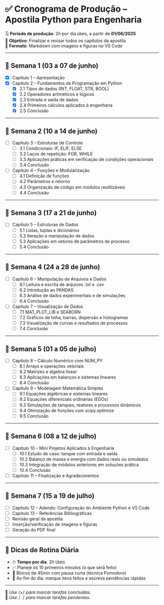 # ✅ Cronograma de Produção – Apostila Python para Engenharia

🗓 **Período de produção**: 2h por dia úteis, a partir de **01/06/2025**  
🎯 **Objetivo**: Finalizar e revisar todos os capítulos da apostila  
📁 **Formato**: Markdown com imagens e figuras no VS Code

---

## 📅 Semana 1 (03 a 07 de junho)

- [X] Capítulo 1 – Apresentação
- [X] Capítulo 2 – Fundamentos da Programação em Python
  - [X] 2.1 Tipos de dados (INT, FLOAT, STR, BOOL)
  - [X] 2.2 Operadores aritméticos e lógicos
  - [X] 2.3 Entrada e saída de dados
  - [X] 2.4 Primeiros cálculos aplicados à engenharia
  - [X] 2.5 Conclusão

---

## 📅 Semana 2 (10 a 14 de junho)

- [ ] Capítulo 3 – Estruturas de Controle
  - [ ] 3.1 Condicionais: IF, ELIF, ELSE
  - [ ] 3.2 Laços de repetição: FOR, WHILE
  - [ ] 3.3 Aplicações práticas em verificação de condições operacionais
  - [ ] 3.4 Conclusão

- [ ] Capítulo 4 – Funções e Modularização
  - [ ] 4.1 Definição de funções
  - [ ] 4.2 Parâmetros e retorno
  - [ ] 4.3 Organização de código em módulos reutilizáveis
  - [ ] 4.4 Conclusão

---

## 📅 Semana 3 (17 a 21 de junho)

- [ ] Capítulo 5 – Estruturas de Dados
  - [ ] 5.1 Listas, tuplas e dicionários
  - [ ] 5.2 Iteração e manipulação de dados
  - [ ] 5.3 Aplicações em vetores de parâmetros de processo
  - [ ] 5.4 Conclusão

---

## 📅 Semana 4 (24 a 28 de junho)

- [ ] Capítulo 6 – Manipulação de Arquivos e Dados
  - [ ] 6.1 Leitura e escrita de arquivos .txt e .csv
  - [ ] 6.2 Introdução ao PANDAS
  - [ ] 6.3 Análise de dados experimentais e de simulações
  - [ ] 6.4 Conclusão

- [ ] Capítulo 7 – Visualização de Dados
  - [ ] 7.1 MAT_PLOT_LIB e SEABORN
  - [ ] 7.2 Gráficos de linha, barras, dispersão e histogramas
  - [ ] 7.3 Visualização de curvas e resultados de processos
  - [ ] 7.4 Conclusão

---

## 📅 Semana 5 (01 a 05 de julho)

- [ ] Capítulo 8 – Cálculo Numérico com NUM_PY
  - [ ] 8.1 Arrays e operações vetoriais
  - [ ] 8.2 Matrizes e álgebra linear
  - [ ] 8.3 Aplicações em balanços e sistemas lineares
  - [ ] 8.4 Conclusão

- [ ] Capítulo 9 – Modelagem Matemática Simples
  - [ ] 9.1 Equações algébricas e sistemas lineares
  - [ ] 9.2 Equações diferenciais ordinárias (EDOs)
  - [ ] 9.3 Simulações de tanques, reatores e processos dinâmicos
  - [ ] 9.4 Otimização de funções com scipy.optimize
  - [ ] 9.5 Conclusão

---

## 📅 Semana 6 (08 a 12 de julho)

- [ ] Capítulo 10 – Mini Projetos Aplicados à Engenharia
  - [ ] 10.1 Estudo de caso: tanque com entrada e saída
  - [ ] 10.2 Balanço de massa e energia com dados reais ou simulados
  - [ ] 10.3 Integração de módulos anteriores em soluções prática
  - [ ] 10.4 Conclusão

- [ ] Capítulo 11 – Finalização e Agradecimentos

---

## 📅 Semana 7 (15 a 19 de julho)

- [ ] Capítulo 12 – Adendo: Configuração do Ambiente Python e VS Code
- [ ] Capítulo 13 – Referências Bibliográficas
- [ ] Revisão geral da apostila
- [ ] Inserção/verificação de imagens e figuras
- [ ] Geração do PDF final

---

## 🧾 Dicas de Rotina Diária

- ⏱ **Tempo por dia**: 2h úteis
- ✅ Planeje os 10 primeiros minutos (o que será feito)
- 🧩 Blocos de 45min com pausa curta (técnica Pomodoro)
- 📌 Ao fim do dia: marque itens feitos e escreva pendências rápidas

---

📌 *Use `[x]` para marcar tarefas concluídas.*  
📌 *Use `[ ]` para marcar tarefas pendentes.*